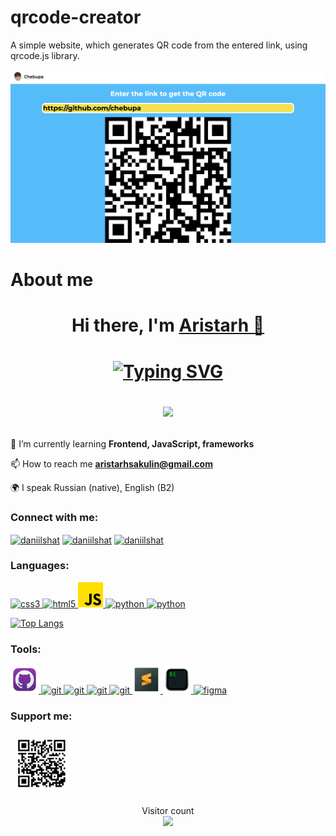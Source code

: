 # qrcode-creator
A simple website, which generates QR code from the entered link, using qrcode.js library.

<!-- <img src="README_files/simpson.gif"></img> -->
<img src="src/assets/img/README_files/wensite_preview.png">

# About me
 
<h1 align="center">Hi there, I'm <a href="https://chebupa.github.io/" target="_blank">Aristarh 👋</a></h1>

<h1 align="center">
  <a href="https://git.io/typing-svg"><img src="https://readme-typing-svg.demolab.com?font=Fira+Code&weight=500&duration=3500&pause=1&color=20F700&center=true&vCenter=true&width=435&lines=Computer+science+student;and+a+frontend+developer" alt="Typing SVG" /></a>

  <img align="center" src="https://www.codewars.com/users/Chebupela/badges/large"></img>
</h1>


 🌱 I’m currently learning **Frontend, JavaScript, frameworks**

 📫 How to reach me **aristarhsakulin@gmail.com**

 🌍 I speak Russian (native), English (B2)

### Connect with me:
<p align="left">
<!-- telegram -->
<a href="https://t.me/chebupa" target="blank"><img align="center" src="https://raw.githubusercontent.com/daniilshat/daniilshat/2d7eafe5250314b3d422c86b35de062e0f1f5178/icons/Telegram.svg" alt="daniilshat" height="40" width="40" /></a>
<!-- VK -->
<a href="https://vk.com/chebumazh" target="blank"><img align="center" src="https://raw.githubusercontent.com/daniilshat/daniilshat/2d7eafe5250314b3d422c86b35de062e0f1f5178/icons/vk.svg" alt="daniilshat" height="40" width="40" /></a>
<!-- codepen -->
<a href="https://codepen.io/Chebupa" target="blank"><img align="center" src="https://raw.githubusercontent.com/daniilshat/daniilshat/2d7eafe5250314b3d422c86b35de062e0f1f5178/icons/codepen.svg" alt="daniilshat" height="40" width="40" /></a>
</p>

### Languages:
<p align="left"> 
<!-- CSS -->
<a href="https://www.w3schools.com/css/" target="_blank" rel="noreferrer"> <img src="https://raw.githubusercontent.com/daniilshat/daniilshat/2d7eafe5250314b3d422c86b35de062e0f1f5178/icons/CSS3.svg" alt="css3" width="40" height="40"/> </a> 
<!-- HTML -->
<a href="https://www.w3.org/html/" target="_blank" rel="noreferrer"> <img src="https://raw.githubusercontent.com/daniilshat/daniilshat/2d7eafe5250314b3d422c86b35de062e0f1f5178/icons/HTML5.svg" alt="html5" width="40" height="40"/> </a> 
<!-- js -->
<a href="https://www.javascript.com/" target="_blank" rel="noreferrer"> <img src="src/assets/img/README_files/js.png" alt="javascript" width="40" height="40"/> </a> 
<!-- python -->
<a href="https://www.python.org" target="_blank" rel="noreferrer"> <img src="https://raw.githubusercontent.com/daniilshat/daniilshat/2d7eafe5250314b3d422c86b35de062e0f1f5178/icons/python.svg" alt="python" width="40" height="40"/> </a> 
<!-- markdown -->
<a href="https://www.markdownguide.org/basic-syntax/" target="_blank" rel="noreferrer"> <img src="https://raw.githubusercontent.com/daniilshat/daniilshat/c74242689872258d4882fe938a6257c2da710353/icons/markdown-white.svg" alt="python" width="50" height="40"/> </a> 


[![Top Langs](https://github-readme-stats.vercel.app/api/top-langs/?username=chebupa&layout=compact)](https://github.com/anuraghazra/github-readme-stats)
</p>

### Tools:
<p align="left"> 
<!-- GitHub Desktop -->
<a href="https://desktop.github.com" target="_blank" rel="noreferrer"> <img src="src/assets/img/README_files/github-desktop.png" alt="github" width="45" height="45"/> </a> 
<!-- Git -->
<a href="https://git-scm.com/" target="_blank" rel="noreferrer"> <img src="https://raw.githubusercontent.com/daniilshat/daniilshat/2d7eafe5250314b3d422c86b35de062e0f1f5178/icons/git.svg" alt="git" width="40" height="40"/> </a> 
<!-- PyCharm -->
<a href="https://www.jetbrains.com/pycharm/" target="_blank" rel="noreferrer"> <img src="https://raw.githubusercontent.com/daniilshat/daniilshat/2583381c09497c680369e95dce7e029d93484d94/icons/PyCharm.svg" alt="git" width="40" height="40"/> </a> 
<!-- WebStorm -->
<a href="https://www.jetbrains.com/webstorm/" target="_blank" rel="noreferrer"> <img src="https://raw.githubusercontent.com/daniilshat/daniilshat/2583381c09497c680369e95dce7e029d93484d94/icons/WebStorm.svg" alt="git" width="40" height="40"/> </a> 
<!-- VS Code -->
<a href="https://code.visualstudio.com/" target="_blank" rel="noreferrer"> <img src="https://raw.githubusercontent.com/daniilshat/daniilshat/2583381c09497c680369e95dce7e029d93484d94/icons/VS-code.svg" alt="git" width="40" height="40"/> </a> 
<!-- Sublime -->
<a href="https://www.sublimetext.com/" target="_blank" rel="noreferrer"> <img src="src/assets/img/README_files/sublime.png" alt="sublime" width="45" height="45"/> </a>
<!-- iTerm -->
<a href="https://iterm2.com/" target="_blank" rel="noreferrer"> <img src="src/assets/img/README_files/iterm.png" alt="iterm" width="45" height="45"/> </a> 
<!-- Figma -->
<a href="https://www.figma.com/" target="_blank" rel="noreferrer"> <img src="https://raw.githubusercontent.com/daniilshat/daniilshat/2d7eafe5250314b3d422c86b35de062e0f1f5178/icons/figma.svg" alt="figma" width="30" height="40"/> </a> 
</p>

<!-- Donate -->
### Support me:
<a href="https://www.donationalerts.com/r/chebupa">
  <img src="src/assets/img/README_files/qr_donate.png" width="100" height="100"></img>
</a>

<!-- visitor count -->
<p align="center"> 
  Visitor count<br>
  <img src="https://profile-counter.glitch.me/chebupa/count.svg" />
</p>
